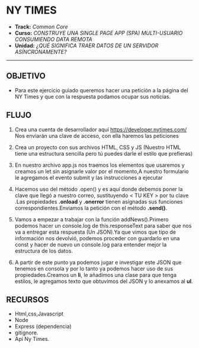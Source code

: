 # NY TIMES

* **Track:** _Common Core_
* **Curso:** _CONSTRUYE UNA SINGLE PAGE APP (SPA) MULTI-USUARIO CONSUMIENDO DATA REMOTA_
* **Unidad:** _¿QUÉ SIGNIFICA TRAER DATOS DE UN SERVIDOR ASÍNCRONAMENTE?_

***

## OBJETIVO

* Para este ejercicio guiado queremos hacer una petición a la página del NY Times y que con la respuesta podamos ocupar sus noticias.

## FLUJO
1. Crea una cuenta de desarrollador aquí https://developer.nytimes.com/ Nos enviarán una clave de acceso, con ella haremos las peticiones

2. Crea un proyecto con sus archivos HTML, CSS y JS (Nuestro HTML tiene una estructura sencilla pero tú puedes darle el estilo que prefieras)

3. En nuestro archivo app.js nos traemos los elementos que usaremos y creamos un let sin asignarle valor por el momento,A nuestro formulario le agregamos el evento submit y las instrucciones a ejecutar

4. Hacemos uso del método .open() y es aquí donde debemos poner la clave que llegó a nuestro correo, sustituyendo < TU KEY > por tu clave .Las propiedades **.onload** y **.onerror** tienen asignadas sus funciones correspondientes.Enviamos la petición con el método **.send()**.

5. Vamos a empezar a trabajar con la función addNews().Primero podemos hacer un console.log de this.responseText para saber que nos va a entregar esta respuesta (Un JSON).Ya que vimos que tipo de información nos devolvió, podemos proceder con guardarlo en una const y hacer de nuevo un console.log para entender mejor la estructura de los datos.

6. A partir de este punto ya podemos jugar e investigar este JSON que tenemos en consola y por lo tanto ya podemos hacer uso de sus propiedades.Creamos un **li**, le añadimos una clase para que tenga estilos, le agregamos texto que obtuvimos del JSON y lo anexamos al **ul**.

## RECURSOS

*  Html,css,Javascript
* Node
* Express (dependencia)
* gitignore.
* Api Ny Times.

